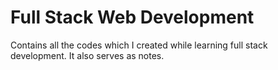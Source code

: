 # Full Stack Web Development
 Contains all the codes which I created while learning full stack development. It also serves as notes.
